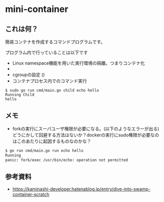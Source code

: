# mini-container

## これは何？
簡易コンテナを作成するコマンドプログラムです。

プログラム内で行っていることは以下です
- Linux namespace機能を用いた実行環境の隔離。つまりコンテナ化
- 
- cgroupの設定 ()
- コンテナプロセス内でのコマンド実行

```
$ sudo go run cmd/main.go child echo hello
Running Child
hello
```
## メモ


- forkの実行にスーパユーザ権限が必要になる。(以下のようなエラーが出る)どうにかして回避する方法はないか？dockerの実行にsudo権限が必要なのはこのあたりに起因するものなのかな？
```bash
$ go run cmd/main.go run echo hello
Running
panic: fork/exec /usr/bin/echo: operation not permitted
```

## 参考資料
- https://kaminashi-developer.hatenablog.jp/entry/dive-into-swamp-container-scratch
